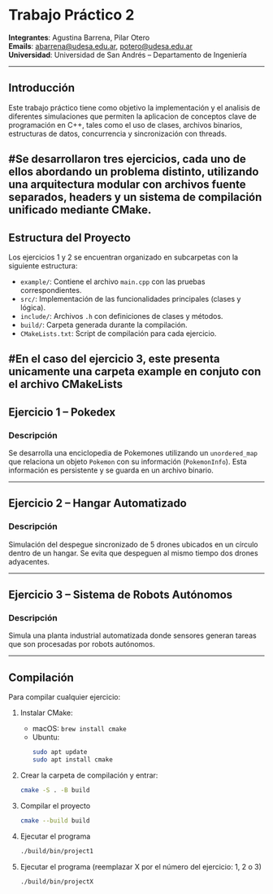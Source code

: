 # Trabajo Práctico 2

**Integrantes**: Agustina Barrena, Pilar Otero  
**Emails**: abarrena@udesa.edu.ar, potero@udesa.edu.ar  
**Universidad**: Universidad de San Andrés – Departamento de Ingeniería

---

## Introducción

Este trabajo práctico tiene como objetivo la implementación y el analisis de diferentes simulaciones que permiten la aplicacion de conceptos clave de programación en C++, tales como el uso de clases, archivos binarios, estructuras de datos, concurrencia y sincronización con threads.

#Se desarrollaron tres ejercicios, cada uno de ellos abordando un problema distinto, utilizando una arquitectura modular con archivos fuente separados, headers y un sistema de compilación unificado mediante CMake. 
---

## Estructura del Proyecto

Los ejercicios 1 y 2 se encuentran organizado en subcarpetas con la siguiente estructura:

- `example/`: Contiene el archivo `main.cpp` con las pruebas correspondientes.
- `src/`: Implementación de las funcionalidades principales (clases y lógica).
- `include/`: Archivos `.h` con definiciones de clases y métodos.
- `build/`: Carpeta generada durante la compilación.
- `CMakeLists.txt`: Script de compilación para cada ejercicio.

#En el caso del ejercicio 3, este presenta unicamente una carpeta example en conjuto con el archivo CMakeLists
---

## Ejercicio 1 – Pokedex

### Descripción

Se desarrolla una enciclopedia de Pokemones utilizando un `unordered_map` que relaciona un objeto `Pokemon` con su información (`PokemonInfo`). Esta información es persistente y se guarda en un archivo binario.

---

## Ejercicio 2 – Hangar Automatizado

### Descripción

Simulación del despegue sincronizado de 5 drones ubicados en un círculo dentro de un hangar. Se evita que despeguen al mismo tiempo dos drones adyacentes.

---

## Ejercicio 3 – Sistema de Robots Autónomos

### Descripción

Simula una planta industrial automatizada donde sensores generan tareas que son procesadas por robots autónomos.

---

## Compilación

Para compilar cualquier ejercicio:

1. Instalar CMake:
   - macOS: `brew install cmake`
   - Ubuntu:  
     ```bash
     sudo apt update
     sudo apt install cmake
     ```

2. Crear la carpeta de compilación y entrar:
   ```bash
   cmake -S . -B build

3. Compilar el proyecto
    ```bash
    cmake --build build

4. Ejecutar el programa
    ```bash
    ./build/bin/project1

5. Ejecutar el programa (reemplazar X por el número del ejercicio: 1, 2 o 3)
    ```bash
    ./build/bin/projectX

